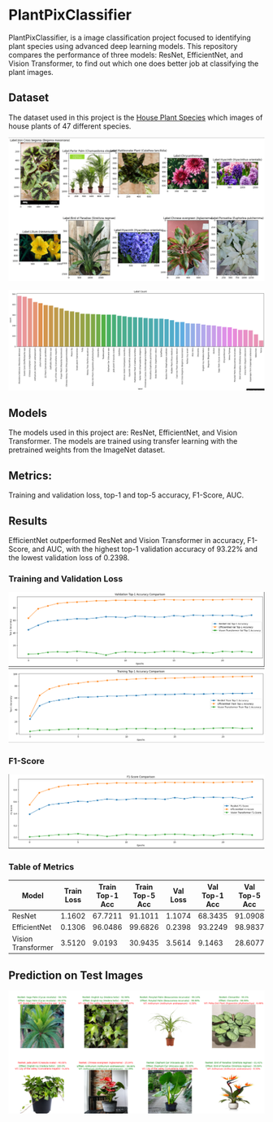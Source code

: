# PlantPixClassifier

PlantPixClassifier, is a image classification project focused to identifying plant species using advanced deep learning models. This repository compares the performance of three  models: ResNet, EfficientNet, and Vision Transformer, to find out which one does better job at classifying the plant images.


## Dataset

The dataset used in this project is the [House Plant Species](https://www.kaggle.com/datasets/kacpergregorowicz/house-plant-species) which images of house plants of 47 different species.


![Plant Images](images/plant_sample.png)

![Plant Species](images/class_bar.png)

## Models

The models used in this project are: ResNet, EfficientNet, and Vision Transformer. The models are trained using transfer learning with the pretrained weights from the ImageNet dataset.

## Metrics:

Training and validation loss, top-1 and top-5 accuracy, F1-Score, AUC.

## Results

EfficientNet outperformed ResNet and Vision Transformer in accuracy, F1-Score, and AUC, with the highest top-1 validation accuracy of 93.22% and the lowest validation loss of 0.2398.

### Training and Validation Loss

![Loss](images/val_top1.png)
![Accuracy](images/train_top1.png)

### F1-Score

![F1-Score](images/f1_score.png)

### Table of Metrics

| Model           | Train Loss | Train Top-1 Acc | Train Top-5 Acc | Val Loss | Val Top-1 Acc | Val Top-5 Acc | F1-Score | AUC    |
 |-----------------|------------|-----------------|-----------------|----------|---------------|---------------|----------|--------|
 | ResNet          | 1.1602     | 67.7211         | 91.1011         | 1.1074   | 68.3435       | 91.0908      | 0.6776  | 0.9810 |
 | EfficientNet    | 0.1306     | 96.0486         | 99.6826         | 0.2398   | 93.2249       | 98.9837      | 0.9326  | 0.9987 |
 | Vision Transformer | 3.5120  | 9.0193         | 30.9435         | 3.5614   | 9.1463        | 28.6077      | 0.0412  | 0.7007 |

## Prediction on Test Images

![Prediction](images/predict_test.png)
